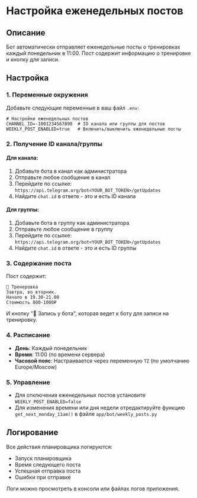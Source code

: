 # Настройка еженедельных постов

## Описание

Бот автоматически отправляет еженедельные посты о тренировках каждый понедельник в 11:00. Пост содержит информацию о тренировке и кнопку для записи.

## Настройка

### 1. Переменные окружения

Добавьте следующие переменные в ваш файл `.env`:

```env
# Настройки еженедельных постов
CHANNEL_ID=-1001234567890  # ID канала или группы для постов
WEEKLY_POST_ENABLED=true   # Включить/выключить еженедельные посты
```

### 2. Получение ID канала/группы

#### Для канала:
1. Добавьте бота в канал как администратора
2. Отправьте любое сообщение в канал
3. Перейдите по ссылке: `https://api.telegram.org/bot<YOUR_BOT_TOKEN>/getUpdates`
4. Найдите `chat.id` в ответе - это и есть ID канала

#### Для группы:
1. Добавьте бота в группу как администратора
2. Отправьте любое сообщение в группу
3. Перейдите по ссылке: `https://api.telegram.org/bot<YOUR_BOT_TOKEN>/getUpdates`
4. Найдите `chat.id` в ответе - это и есть ID группы

### 3. Содержание поста

Пост содержит:
```
🏒 Тренеровка
Завтра, во вторник. 
Начало в 19.30-21.00
Стоимость 800-1000₽
```

И кнопку "💬 Запись у бота", которая ведет к боту для записи на тренировку.

### 4. Расписание

- **День**: Каждый понедельник
- **Время**: 11:00 (по времени сервера)
- **Часовой пояс**: Настраивается через переменную `TZ` (по умолчанию Europe/Moscow)

### 5. Управление

- Для отключения еженедельных постов установите `WEEKLY_POST_ENABLED=false`
- Для изменения времени или дня недели отредактируйте функцию `get_next_monday_11am()` в файле `app/bot/weekly_posts.py`

## Логирование

Все действия планировщика логируются:
- Запуск планировщика
- Время следующего поста
- Успешная отправка поста
- Ошибки при отправке

Логи можно просмотреть в консоли или файлах логов приложения.
